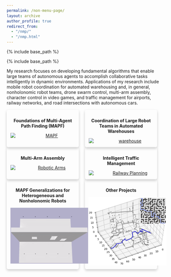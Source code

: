 ```yaml
---
permalink: /non-menu-page/
layout: archive
author_profile: true
redirect_from: 
  - "/nmp/"
  - "/nmp.html"
---
```

<!--title: "Page not in menu"
excerpt: "This is a page not in the main menu"-->
{% include base_path %}
<!--{% include toc %}-->

{% include base_path %}

My research focuses on developing fundamental algorithms that enable large teams of autonomous agents
to accomplish collaborative tasks intelligently in dynamic environments.
Applications of my research include
mobile robot coordination for automated warehousing and, in general, nonholonomic robot teams,
drone swarm control,
multi-arm assembly,
character control in video games,
and traffic management for airports, railway networks, and road intersections with autonomous cars.

<!--<link rel="stylesheet" href="https://jiaoyangli.me/assets/css/imagehovertext.css">-->

<style>
.flex-container {
    display: flex;
}

.is-flex-wrap {
  flex-wrap: wrap;
  /*flex-grow: 0;*/
  /*justify-content: space-around;*/
  /*justify-content: flex-start;*/
}

/*.container{flex-grow:1;margin:0 auto;position:relative;width:auto}*/
.flex-child{
    padding:.75rem;
    min-width:30%;
    flex: 1;
    margin-right: 20px;
}

.card {
  /* Add shadows to create the "card" effect */
  box-shadow: 0 4px 8px 0 rgba(0,0,0,0.2);
  transition: 0.3s;
  padding: 0.75rem;
  flex-direction: column;
  max-width: 100%;
  border-radius: 5px;
  text-align: center;
}

/* On mouse-over, add a deeper shadow */
.card:hover {
  box-shadow: 0 12px 16px 0 rgba(0,0,0,0.2);
}

/* Add some padding inside the card container 
.card .container {
  padding: 2px 16px;
  flex-direction: column;
  flex: 1;
  display: flex;
  text-align: left;
}*/

.is-flex-wrap {
  flex-wrap: wrap;
  /*flex-grow: 0;*/
  /*justify-content: space-around;*/
  /*justify-content: flex-start;*/
}

.image {
    align-self: center;
    position: relative;
    width: 250px;
    margin-top: 1.0em;
}

.image__title {
    font-size: 1em;
    font-weight: bold;
    align-self: center;
    text-align: center;
    margin-top: 1.0em;
}

.image__img {
    display: block;
    width: 100%;
}

.image__description {
    font-size: 1em;
    margin-top: 0.25em;
    margin-left: 0.25em;
    text-align: center;
}

.image__overlay {
    position: absolute;
    top: 0;
    left: 0;
    width: 100%;
    height: 100%;
    background: rgba(0, 0, 0, 0.6);
    color: #ffffff;
    font-family: 'Quicksand', sans-serif;
    display: flex;
    flex-direction: column;
    align-items: center;
    justify-content: center;
    opacity: 0;
    transition: opacity 0.25s;
}

.image__overlay--blur {
    backdrop-filter: blur(5px);
}

.image__overlay > * {
    transform: translateY(20px);
    transition: transform 0.25s;
}

.image__overlay:hover {
    opacity: 1;
}

.image__overlay:hover > * {
    transform: translateY(0);
}
</style>
<!--
<div class="row">
  <div class="column">
    <div class="card">
      <a href="https://jiaoyangli.me/research/mapf/">
        <b>Foundations of Multi-Agent Path Finding (MAPF)</b>
      </a>
      <img src="https://jiaoyangli.me/images/mapf-demo.gif" alt="MAPF" width="200pt">
      <div class="container">
        We develop principled algorithms to solve challenging MAPF instances 
        via a variety of AI and optimization technologies, such as
        constraint reasoning, heuristic search, stochastic local search, and machine learning.
      </div>
    </div>
  </div>
  <div class="column">
    <div class="card">
      <img src="https://jiaoyangli.me/images/warehouse-5x.gif" alt="MAPF" width="200pt">
      <div class="container">
        <a href="https://jiaoyangli.me/research/mapf/">
        <b>Coordination of Large Robot Teams in Automated Warehouses</b>
        </a>
        We develop principled algorithms to solve challenging MAPF instances 
        via a variety of AI and optimization technologies, such as
        constraint reasoning, heuristic search, stochastic local search, and machine learning.
      </div>
    </div>
  </div>
  <div class="column">
    <div class="card">
      <img src="https://jiaoyangli.me/images/bar.gif" alt="MAPF" width="200pt">
      <div class="container">
        <a href="https://jiaoyangli.me/research/mapf/">
        <b>Foundations of Multi-Agent Path Finding (MAPF)</b>
        </a>
        We develop principled algorithms to solve challenging MAPF instances 
        via a variety of AI and optimization technologies, such as
        constraint reasoning, heuristic search, stochastic local search, and machine learning.
      </div>
    </div>
  </div>
</div>
-->


<div class="flex-container is-flex-wrap">
    <!-- MAPF -->
    <div class="flex-child card">
        <p class="image__title"> Foundations of Multi-Agent Path Finding (MAPF) </p>
        <div class="image">
            <a href="https://jiaoyangli.me/research/mapf/">            
                <img class="image__img" src="https://jiaoyangli.me/images/mapf-demo.gif" alt="MAPF" />
                <div class="image__overlay image__overlay--blur">
                    <p class="image__description">
                        We developing principled algorithms to solve challenging MAPF instances 
                        via a variety of AI and optimization technologies, such as
                        constraint reasoning, heuristic search, stochastic local search, and machine learning.
                    </p>
                </div>
            </a>
        </div>
    </div>
    <!-- warehouse -->
    <div class="flex-child card">
        <p class="image__title"> Coordination of Large Robot Teams in Automated Warehouses </p>
        <div class="image">
            <a href="https://jiaoyangli.me/research/warehouse/">
                <img class="image__img" src="https://jiaoyangli.me/images/warehouse-5x.gif" alt="warehouse">
                <div class="image__overlay image__overlay--blur">
                    <p class="image__description">
                        Combing task planning, path planning, and execution
                        to coordinate thousands of mobile robots
                        to fulfill delivery tasks in automated warehouses.
                    </p>
                </div>
            </a>
        </div>
    </div>
        <!-- robotic arms -->
            <div class="flex-child card">
                <p class="image__title"> Multi-Arm Assembly </p>
                <div class="image">
                    <a href="https://jiaoyangli.me/research/arm/">
                        <img class="image__img" src="../images/bar.gif" alt="Robotic Arms">
                        <div class="image__overlay image__overlay--blur">
                            <p class="image__description">
                                Developing combined task and motion planning frameworks
                                to jointly plan safe, low-cost plans
                                for a team of robots to assemble complex spatial structures.
                            </p>
                        </div>
                    </a>
                </div>
            </div>
        <!-- traffic -->
            <div class="flex-child card">
                <p class="image__title"> Intelligent Traffic Management </p>
                <div class="image">
                    <a href="https://jiaoyangli.me/research/traffic/">
                        <img class="image__img" src="../images/flatland.gif" alt="Railway Planning">
                        <div class="image__overlay image__overlay--blur">
                            <p class="image__description">
                                Developing intelligent planning systems to coordinate
                                trains, airplanes, autonomous vehicle, etc. on complex road networks under uncertainty.
                            </p>
                        </div>
                    </a>
                </div>
            </div>
        <!-- drones -->
            <div class="flex-child card">
                <p class="image__title"> MAPF Generalizations for Heterogeneous and Nonholonomic Robots </p>
                <div class="image">
                    <a href="https://jiaoyangli.me/research/drones/">
                        <img class="image__img" src="../images/drone_side.gif" alt="Drones">
                        <!--<img class="image__img" src="../images/drone_top.gif" alt="Robotic Arms">-->
                        <div class="image__overlay image__overlay--blur">
                            <p class="image__description">
                                Develop principled algorithms for solving MAPF.
                                Drone Swarms Coordination
                            </p>
                        </div>
                    </a>
                </div>
            </div>
        <!-- others -->
            <div class="flex-child card">
                <p class="image__title"> Other Projects </p>
                <div class="image">
                    <a href="https://jiaoyangli.me/research/others/">
                        <img class="image__img" src="../images/3d-fastmap.png" alt="FastMap">
                        <div class="image__overlay image__overlay--blur">
                            <p class="image__description"> Graph embeddings, multi-agent meeting problems, etc. </p>
                        </div>
                    </a>
                </div>
            </div>
</div>
